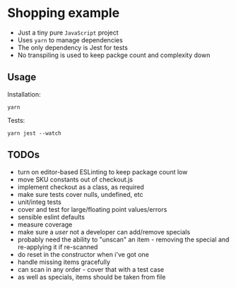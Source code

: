 # Shopping example

-   Just a tiny pure `JavaScript` project
-   Uses `yarn` to manage dependencies
-   The only dependency is Jest for tests
-   No transpiling is used to keep packge count and complexity down

## Usage

Installation:

```
yarn
```

Tests:

```
yarn jest --watch
```

## TODOs

-   turn on editor-based ESLinting to keep package count low
-   move SKU constants out of checkout.js
-   implement checkout as a class, as required
-   make sure tests cover nulls, undefined, etc
-   unit/integ tests
-   cover and test for large/floating point values/errors
-   sensible eslint defaults
-   measure coverage
-   make sure a _user_ not a developer can add/remove specials
-   probably need the ability to "unscan" an item - removing the special and re-applying it if re-scanned
-   do reset in the constructor when i've got one
-   handle missing items gracefully
-   can scan in any order - cover that with a test case
-   as well as specials, items should be taken from file
